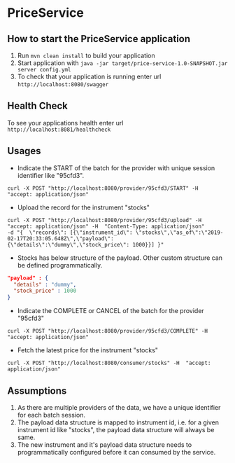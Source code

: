 # PriceService

How to start the PriceService application
---

1. Run `mvn clean install` to build your application
1. Start application with `java -jar target/price-service-1.0-SNAPSHOT.jar server config.yml`
1. To check that your application is running enter url `http://localhost:8080/swagger`

Health Check
---

To see your applications health enter url `http://localhost:8081/healthcheck`

Usages
---

* Indicate the START of the batch for the provider with unique session identifier like "95cfd3".
```
curl -X POST "http://localhost:8080/provider/95cfd3/START" -H  "accept: application/json"
```
* Upload the record for the instrument "stocks"
```
curl -X POST "http://localhost:8080/provider/95cfd3/upload" -H  "accept: application/json" -H  "Content-Type: application/json" 
-d "{  \"records\": [{\"instrument_id\": \"stocks\",\"as_of\":\"2019-02-17T20:33:05.648Z\",\"payload\": {\"details\":\"dummy\",\"stock_price\": 1000}}] }"
```
* Stocks has below structure of the payload. Other custom structure can be defined programmatically.
```json
"payload" : {
  "details" : "dummy",
  "stock_price" : 1000
}
```
* Indicate the COMPLETE or CANCEL of the batch for the provider "95cfd3"
```
curl -X POST "http://localhost:8080/provider/95cfd3/COMPLETE" -H  "accept: application/json"
```
* Fetch the latest price for the instrument "stocks"
```
curl -X POST "http://localhost:8080/consumer/stocks" -H  "accept: application/json"
```

Assumptions
---
1. As there are multiple providers of the data, we have a unique identifier for each batch session.
2. The payload data structure is mapped to instrument id, i.e. for a given instrument id like "stocks", the payload data structure will always be same.
3. The new instrument and it's payload data structure needs to programmatically configured before it can consumed by the service.